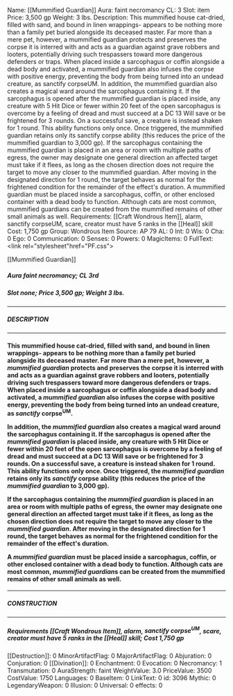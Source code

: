 Name: [[Mummified Guardian]]
Aura: faint necromancy
CL: 3
Slot: item
Price: 3,500 gp
Weight: 3 lbs.
Description: This mummified house cat-dried, filled with sand, and bound in linen wrappings- appears to be nothing more than a family pet buried alongside its deceased master. Far more than a mere pet, however, a mummified guardian protects and preserves the corpse it is interred with and acts as a guardian against grave robbers and looters, potentially driving such trespassers toward more dangerous defenders or traps. When placed inside a sarcophagus or coffin alongside a dead body and activated, a mummified guardian also infuses the corpse with positive energy, preventing the body from being turned into an undead creature, as sanctify corpseUM. In addition, the mummified guardian also creates a magical ward around the sarcophagus containing it. If the sarcophagus is opened after the mummified guardian is placed inside, any creature with 5 Hit Dice or fewer within 20 feet of the open sarcophagus is overcome by a feeling of dread and must succeed at a DC 13 Will save or be frightened for 3 rounds. On a successful save, a creature is instead shaken for 1 round. This ability functions only once. Once triggered, the mummified guardian retains only its sanctify corpse ability (this reduces the price of the mummified guardian to 3,000 gp). If the sarcophagus containing the mummified guardian is placed in an area or room with multiple paths of egress, the owner may designate one general direction an affected target must take if it flees, as long as the chosen direction does not require the target to move any closer to the mummified guardian. After moving in the designated direction for 1 round, the target behaves as normal for the frightened condition for the remainder of the effect's duration. A mummified guardian must be placed inside a sarcophagus, coffin, or other enclosed container with a dead body to function. Although cats are most common, mummified guardians can be created from the mummified remains of other small animals as well.
Requirements: [[Craft Wondrous Item]], alarm, sanctify corpseUM, scare, creator must have 5 ranks in the [[Heal]] skill
Cost: 1,750 gp
Group: Wondrous Item
Source: AP 79
AL: 0
Int: 0
Wis: 0
Cha: 0
Ego: 0
Communication: 0
Senses: 0
Powers: 0
MagicItems: 0
FullText: <link rel="stylesheet"href="PF.css"><div class="heading"><p class="alignleft">[[Mummified Guardian]]</p><div style="clear: both;"></div></div><div><h5><b>Aura </b>faint necromancy; <b>CL </b>3rd</h5><h5><b>Slot </b>none; <b>Price </b>3,500 gp; <b>Weight </b>3 lbs.</h5></div><hr/><div><h5><b>DESCRIPTION</b></h5></div><hr/><div><h4><p>This mummified house cat-dried, filled with sand, and bound in linen wrappings- appears to be nothing more than a family pet buried alongside its deceased master. Far more than a mere pet, however, a <i>mummified guardian</i> protects and preserves the corpse it is interred with and acts as a guardian against grave robbers and looters, potentially driving such trespassers toward more dangerous defenders or traps. When placed inside a sarcophagus or coffin alongside a dead body and activated, a <i>mummified guardian</i> also infuses the corpse with positive energy, preventing the body from being turned into an undead creature, as <i>sanctify</i> corpse<sup>UM</sup>. </p><p>In addition, the <i>mummified guardian</i> also creates a magical ward around the sarcophagus containing it. If the sarcophagus is opened after the <i>mummified guardian</i> is placed inside, any creature with 5 Hit Dice or fewer within 20 feet of the open sarcophagus is overcome by a feeling of dread and must succeed at a DC 13 Will save or be frightened for 3 rounds. On a successful save, a creature is instead shaken for 1 round. This ability functions only once. Once triggered, the <i>mummified guardian</i> retains only its <i>sanctify</i> corpse ability (this reduces the price of the <i>mummified guardian</i> to 3,000 gp). </p><p>If the sarcophagus containing the <i>mummified guardian</i> is placed in an area or room with multiple paths of egress, the owner may designate one general direction an affected target must take if it flees, as long as the chosen direction does not require the target to move any closer to the <i>mummified guardian</i>. After moving in the designated direction for 1 round, the target behaves as normal for the frightened condition for the remainder of the effect's duration. </p><p>A <i>mummified guardian</i> must be placed inside a sarcophagus, coffin, or other enclosed container with a dead body to function. Although cats are most common, <i>mummified guardian</i>s can be created from the mummified remains of other small animals as well.</p></h4></div><hr/><div><h5><b>CONSTRUCTION</b></h5></div><hr/><div><h5><b>Requirements </b>[[Craft Wondrous Item]], <i>alarm</i>, <i>sanctify corpse<sup>UM</sup></i>, <i>scare</i>, creator must have 5 ranks in the [[Heal]] skill; <b>Cost </b>1,750 gp</h5></div>
[[Destruction]]: 0
MinorArtifactFlag: 0
MajorArtifactFlag: 0
Abjuration: 0
Conjuration: 0
[[Divination]]: 0
Enchantment: 0
Evocation: 0
Necromancy: 1
Transmutation: 0
AuraStrength: faint
WeightValue: 3.0
PriceValue: 3500
CostValue: 1750
Languages: 0
BaseItem: 0
LinkText: 0
id: 3096
Mythic: 0
LegendaryWeapon: 0
Illusion: 0
Universal: 0
effects: 0
